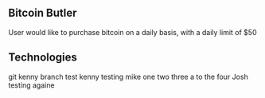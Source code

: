 ## Bitcoin Butler
User would like to purchase bitcoin on a daily basis, with a daily limit of $50 
## Technologies

git kenny branch test 
kenny testing mike one two three a to the four 
Josh testing againe

